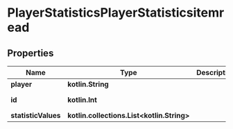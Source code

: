 
# PlayerStatisticsPlayerStatisticsitemread

## Properties
| Name | Type | Description | Notes |
| ------------ | ------------- | ------------- | ------------- |
| **player** | **kotlin.String** |  |  |
| **id** | **kotlin.Int** |  |  [optional] [readonly] |
| **statisticValues** | **kotlin.collections.List&lt;kotlin.String&gt;** |  |  [optional] |



